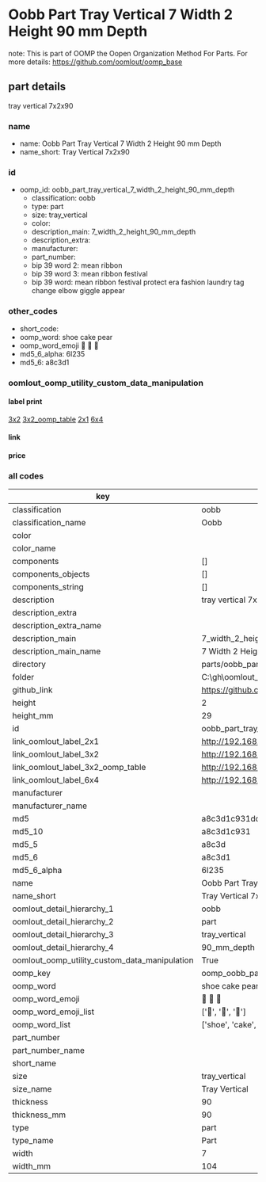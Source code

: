 # Oobb Part Tray Vertical 7 Width 2 Height 90 mm Depth  

note: This is part of OOMP the Oopen Organization Method For Parts. For more details: https://github.com/oomlout/oomp_base

##  part details
  



tray vertical 7x2x90



### name
* name: Oobb Part Tray Vertical 7 Width 2 Height 90 mm Depth
* name_short: Tray Vertical 7x2x90 
### id
* oomp_id: oobb_part_tray_vertical_7_width_2_height_90_mm_depth
  * classification: oobb
  * type: part
  * size: tray_vertical
  * color: 
  * description_main: 7_width_2_height_90_mm_depth
  * description_extra: 
  * manufacturer: 
  * part_number: 
  * bip 39 word 2: mean ribbon
  * bip 39 word 3: mean ribbon festival
  * bip 39 word: mean ribbon festival protect era fashion laundry tag change elbow giggle appear

### other_codes
* short_code: 
* oomp_word: shoe cake pear
* oomp_word_emoji :shoe: :cake: :pear:
* md5_6_alpha: 6l235
* md5_6: a8c3d1






### oomlout_oomp_utility_custom_data_manipulation
#### label print
[3x2](http://192.168.1.245:1112/?label=oomp%206l235)
[3x2_oomp_table](http://192.168.1.108:1112/?label=oomp%206l235)
[2x1](http://192.168.1.242:1112/?label=oomp%206l235)
[6x4](http://192.168.1.55:1112/?label=oomp%206l235)    

#### link

                              

#### price







### all codes 
| key | value |  
| --- | --- |  
| classification | oobb |  
| classification_name | Oobb |  
| color |  |  
| color_name |  |  
| components | [] |  
| components_objects | [] |  
| components_string | [] |  
| description | tray vertical 7x2x90 |  
| description_extra |  |  
| description_extra_name |  |  
| description_main | 7_width_2_height_90_mm_depth |  
| description_main_name | 7 Width 2 Height 90 mm Depth |  
| directory | parts/oobb_part_tray_vertical_7_width_2_height_90_mm_depth |  
| folder | C:\gh\oomlout_oobb_version_4_generated_parts\parts\oobb_part_tray_vertical_7_width_2_height_90_mm_depth |  
| github_link | https://github.com/oomlout/oomlout_oomp_part_src/tree/main/parts/oobb_part_tray_vertical_7_width_2_height_90_mm_depth |  
| height | 2 |  
| height_mm | 29 |  
| id | oobb_part_tray_vertical_7_width_2_height_90_mm_depth |  
| link_oomlout_label_2x1 | http://192.168.1.242:1112/?label=oomp%206l235 |  
| link_oomlout_label_3x2 | http://192.168.1.245:1112/?label=oomp%206l235 |  
| link_oomlout_label_3x2_oomp_table | http://192.168.1.108:1112/?label=oomp%206l235 |  
| link_oomlout_label_6x4 | http://192.168.1.55:1112/?label=oomp%206l235 |  
| manufacturer |  |  
| manufacturer_name |  |  
| md5 | a8c3d1c931dd2fb54d262acaaa6e444e |  
| md5_10 | a8c3d1c931 |  
| md5_5 | a8c3d |  
| md5_6 | a8c3d1 |  
| md5_6_alpha | 6l235 |  
| name | Oobb Part Tray Vertical 7 Width 2 Height 90 mm Depth |  
| name_short | Tray Vertical 7x2x90  |  
| oomlout_detail_hierarchy_1 | oobb |  
| oomlout_detail_hierarchy_2 | part |  
| oomlout_detail_hierarchy_3 | tray_vertical |  
| oomlout_detail_hierarchy_4 | 90_mm_depth |  
| oomlout_oomp_utility_custom_data_manipulation | True |  
| oomp_key | oomp_oobb_part_tray_vertical_7_width_2_height_90_mm_depth |  
| oomp_word | shoe cake pear |  
| oomp_word_emoji | :shoe: :cake: :pear: |  
| oomp_word_emoji_list | [':shoe:', ':cake:', ':pear:'] |  
| oomp_word_list | ['shoe', 'cake', 'pear'] |  
| part_number |  |  
| part_number_name |  |  
| short_name |  |  
| size | tray_vertical |  
| size_name | Tray Vertical |  
| thickness | 90 |  
| thickness_mm | 90 |  
| type | part |  
| type_name | Part |  
| width | 7 |  
| width_mm | 104 |  
